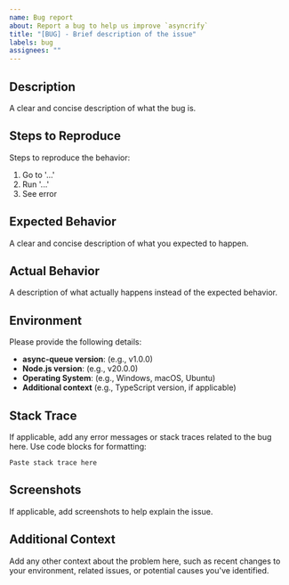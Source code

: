 ```yaml
---
name: Bug report
about: Report a bug to help us improve `asyncrify`
title: "[BUG] - Brief description of the issue"
labels: bug
assignees: ""
---
```


## Description

A clear and concise description of what the bug is.

## Steps to Reproduce

Steps to reproduce the behavior:

1. Go to '...'
2. Run '...'
3. See error

## Expected Behavior

A clear and concise description of what you expected to happen.

## Actual Behavior

A description of what actually happens instead of the expected behavior.

## Environment

Please provide the following details:

- **async-queue version**: (e.g., v1.0.0)
- **Node.js version**: (e.g., v20.0.0)
- **Operating System**: (e.g., Windows, macOS, Ubuntu)
- **Additional context** (e.g., TypeScript version, if applicable)

## Stack Trace

If applicable, add any error messages or stack traces related to the bug here. Use code blocks for formatting:

```text
Paste stack trace here
```

## Screenshots

If applicable, add screenshots to help explain the issue.

## Additional Context

Add any other context about the problem here, such as recent changes to your environment, related issues, or potential causes you've identified.

